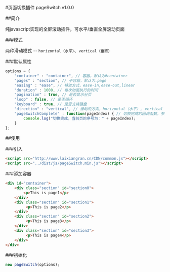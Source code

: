 #页面切换插件 pageSwitch v1.0.0

##简介

纯javascript实现的全屏滚动插件，可水平/垂直全屏滚动页面

###模式

两种滑动模式 -- `horizontal（水平）`、`vertical（垂直）`

###默认属性

```javascript
options = {
    "container" : "container", // 容器，默认为#container
    "pages" : "section", // 子容器，默认为.page
    "easing" : "ease", // 特效方式，ease-in,ease-out,linear
    "duration" : 1000, // 每次动画执行的时间
    "pagination" : true, // 是否显示分页
    "loop" : false, // 是否循环
    "keyboard" : true, // 是否支持键盘
    "direction" : "vertical", // 滑动的方向，horizontal（水平）, vertical（垂直），默认垂直
    "pageSwitchComplete" : function(pageIndex) { // 切换完成的回调函数，参数为当前页的序号
        console.log("切换完成，当前页的序号为：" + pageIndex);
    }
};
```

##使用

###引入

```html
<script src="http://www.laixiangran.cn/CDN/common.js"></script>
<script src="../dist/js/pageSwitch.min.js"></script>
```
    
###添加容器

```html
<div id="container">
    <div class="section" id="section0">
        <p>This is page1</p>
    </div>
    <div class="section" id="section1">
         <p>This is page2</p>
    </div>
    <div class="section" id="section2">
         <p>This is page3</p>
    </div>
    <div class="section" id="section3">
         <p>This is page4</p>
    </div>
</div>
```

###初始化

```javascript
new pageSwitch(options);
```
